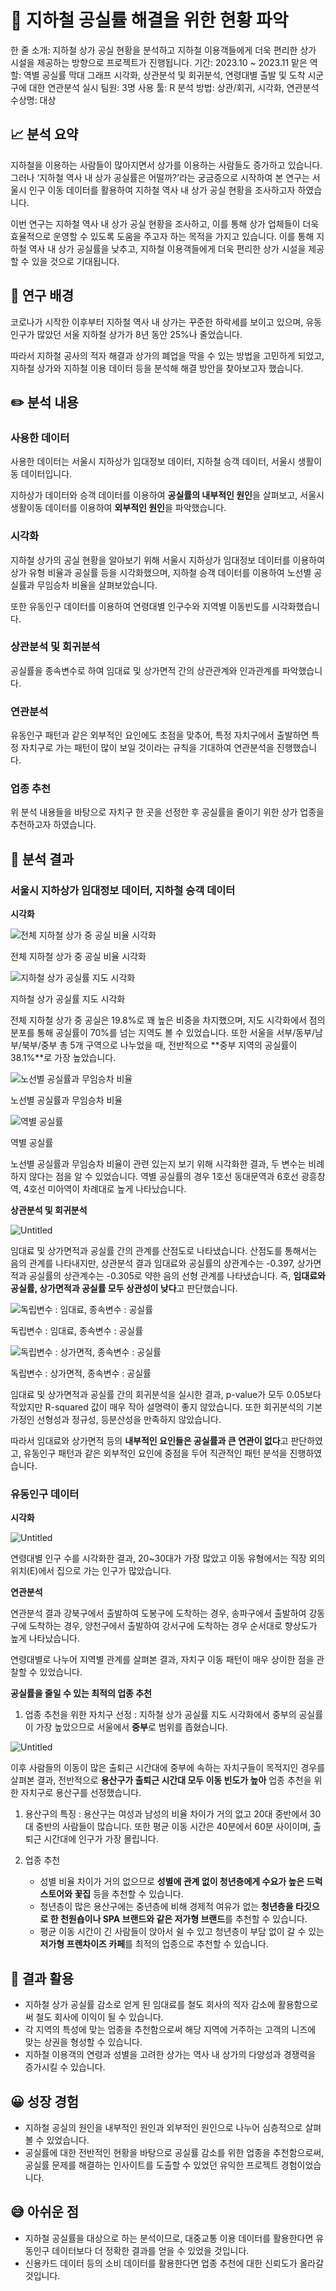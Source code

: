 # 🚉 지하철 공실률 해결을 위한 현황 파악

한 줄 소개: 지하철 상가 공실 현황을 분석하고 지하철 이용객들에게 더욱 편리한 상가 시설을 제공하는 방향으로 프로젝트가 진행됩니다.
기간: 2023.10 ~ 2023.11
맡은 역할: 역별 공실률 막대 그래프 시각화, 상관분석 및 회귀분석, 연령대별 출발 및 도착 시군구에 대한 연관분석 실시
팀원: 3명
사용 툴: R
분석 방법: 상관/회귀, 시각화, 연관분석
수상명: 대상

## 📈 분석 요약

 지하철을 이용하는 사람들이 많아지면서 상가를 이용하는 사람들도 증가하고 있습니다. 그러나 ‘지하철 역사 내 상가 공실률은 어떨까?’라는 궁금증으로 시작하여 본 연구는 서울시 인구 이동 데이터를 활용하여 지하철 역사 내 상가 공실 현황을 조사하고자 하였습니다.

 이번 연구는 지하철 역사 내 상가 공실 현황을 조사하고, 이를 통해 상가 업체들이 더욱 효율적으로 운영할 수 있도록 도움을 주고자 하는 목적을 가지고 있습니다. 이를 통해 지하철 역사 내 상가 공실률을 낮추고, 지하철 이용객들에게 더욱 편리한 상가 시설을 제공할 수 있을 것으로 기대됩니다.

## 🧐 연구 배경

 코로나가 시작한 이후부터 지하철 역사 내 상가는 꾸준한 하락세를 보이고 있으며, 유동인구가 많았던 서울 지하철 상가가 8년 동안 25%나 줄었습니다. 

 따라서 지하철 공사의 적자 해결과 상가의 폐업을 막을 수 있는 방법을 고민하게 되었고, 지하철 상가와 지하철 이용 데이터 등을 분석해 해결 방안을 찾아보고자 했습니다.

## ✏️ 분석 내용

### 사용한 데이터

 사용한 데이터는 서울시 지하상가 임대정보 데이터, 지하철 승객 데이터, 서울시 생활이동 데이터입니다.

 지하상가 데이터와 승객 데이터를 이용하여 **공실률의 내부적인 원인**을 살펴보고, 서울시 생활이동 데이터를 이용하여 **외부적인 원인**을 파악했습니다.

### 시각화

 지하철 상가의 공실 현황을 알아보기 위해 서울시 지하상가 임대정보 데이터를 이용하여 상가 유형 비율과 공실률 등을 시각화했으며, 지하철 승객 데이터를 이용하여 노선별 공실률과 무임승차 비율을 살펴보았습니다.

 또한 유동인구 데이터를 이용하여 연령대별 인구수와 지역별 이동빈도를 시각화했습니다.

### 상관분석 및 회귀분석

공실률을 종속변수로 하여 임대료 및 상가면적 간의 상관관계와 인과관계를 파악했습니다.

### 연관분석

유동인구 패턴과 같은 외부적인 요인에도 초점을 맞추어, 특정 자치구에서 출발하면 특정 자치구로 가는 패턴이 많이 보일 것이라는 규칙을 기대하여 연관분석을 진행했습니다.

### 업종 추천

위 분석 내용들을 바탕으로 자치구 한 곳을 선정한 후 공실률을 줄이기 위한 상가 업종을 추천하고자 하였습니다.

## 📝 분석 결과

### 서울시 지하상가 임대정보 데이터, 지하철 승객 데이터

**시각화**

![전체 지하철 상가 중 공실 비율 시각화](%E1%84%8C%E1%85%B5%E1%84%92%E1%85%A1%E1%84%8E%E1%85%A5%E1%86%AF%20%E1%84%80%E1%85%A9%E1%86%BC%E1%84%89%E1%85%B5%E1%86%AF%E1%84%85%E1%85%B2%E1%86%AF%20%E1%84%92%E1%85%A2%E1%84%80%E1%85%A7%E1%86%AF%E1%84%8B%E1%85%B3%E1%86%AF%20%E1%84%8B%E1%85%B1%E1%84%92%E1%85%A1%E1%86%AB%20%E1%84%92%E1%85%A7%E1%86%AB%E1%84%92%E1%85%AA%E1%86%BC%20%E1%84%91%E1%85%A1%E1%84%8B%E1%85%A1%E1%86%A8%20841689f8352f4cea9041601cda6eceb9/Untitled.png)

전체 지하철 상가 중 공실 비율 시각화

![지하철 상가 공실률 지도 시각화](%E1%84%8C%E1%85%B5%E1%84%92%E1%85%A1%E1%84%8E%E1%85%A5%E1%86%AF%20%E1%84%80%E1%85%A9%E1%86%BC%E1%84%89%E1%85%B5%E1%86%AF%E1%84%85%E1%85%B2%E1%86%AF%20%E1%84%92%E1%85%A2%E1%84%80%E1%85%A7%E1%86%AF%E1%84%8B%E1%85%B3%E1%86%AF%20%E1%84%8B%E1%85%B1%E1%84%92%E1%85%A1%E1%86%AB%20%E1%84%92%E1%85%A7%E1%86%AB%E1%84%92%E1%85%AA%E1%86%BC%20%E1%84%91%E1%85%A1%E1%84%8B%E1%85%A1%E1%86%A8%20841689f8352f4cea9041601cda6eceb9/Untitled%201.png)

지하철 상가 공실률 지도 시각화

전체 지하철 상가 중 공실은 19.8%로 꽤 높은 비중을 차지했으며, 지도 시각화에서 점의 분포를 통해 공실률이 70%를 넘는 지역도 볼 수 있었습니다. 또한 서울을 서부/동부/남부/북부/중부 총 5개 구역으로 나누었을 때, 전반적으로 **중부 지역의 공실률이 38.1%**로 가장 높았습니다.

![노선별 공실률과 무임승차 비율](%E1%84%8C%E1%85%B5%E1%84%92%E1%85%A1%E1%84%8E%E1%85%A5%E1%86%AF%20%E1%84%80%E1%85%A9%E1%86%BC%E1%84%89%E1%85%B5%E1%86%AF%E1%84%85%E1%85%B2%E1%86%AF%20%E1%84%92%E1%85%A2%E1%84%80%E1%85%A7%E1%86%AF%E1%84%8B%E1%85%B3%E1%86%AF%20%E1%84%8B%E1%85%B1%E1%84%92%E1%85%A1%E1%86%AB%20%E1%84%92%E1%85%A7%E1%86%AB%E1%84%92%E1%85%AA%E1%86%BC%20%E1%84%91%E1%85%A1%E1%84%8B%E1%85%A1%E1%86%A8%20841689f8352f4cea9041601cda6eceb9/Untitled%202.png)

노선별 공실률과 무임승차 비율

![역별 공실률](%E1%84%8C%E1%85%B5%E1%84%92%E1%85%A1%E1%84%8E%E1%85%A5%E1%86%AF%20%E1%84%80%E1%85%A9%E1%86%BC%E1%84%89%E1%85%B5%E1%86%AF%E1%84%85%E1%85%B2%E1%86%AF%20%E1%84%92%E1%85%A2%E1%84%80%E1%85%A7%E1%86%AF%E1%84%8B%E1%85%B3%E1%86%AF%20%E1%84%8B%E1%85%B1%E1%84%92%E1%85%A1%E1%86%AB%20%E1%84%92%E1%85%A7%E1%86%AB%E1%84%92%E1%85%AA%E1%86%BC%20%E1%84%91%E1%85%A1%E1%84%8B%E1%85%A1%E1%86%A8%20841689f8352f4cea9041601cda6eceb9/Untitled%203.png)

역별 공실률

노선별 공실률과 무임승차 비율이 관련 있는지 보기 위해 시각화한 결과, 두 변수는 비례하지 않다는 점을 알 수 있었습니다. 역별 공실률의 경우 1호선 동대문역과 6호선 광흥창역, 4호선 미아역이 차례대로 높게 나타났습니다.

**상관분석 및 회귀분석**

![Untitled](%E1%84%8C%E1%85%B5%E1%84%92%E1%85%A1%E1%84%8E%E1%85%A5%E1%86%AF%20%E1%84%80%E1%85%A9%E1%86%BC%E1%84%89%E1%85%B5%E1%86%AF%E1%84%85%E1%85%B2%E1%86%AF%20%E1%84%92%E1%85%A2%E1%84%80%E1%85%A7%E1%86%AF%E1%84%8B%E1%85%B3%E1%86%AF%20%E1%84%8B%E1%85%B1%E1%84%92%E1%85%A1%E1%86%AB%20%E1%84%92%E1%85%A7%E1%86%AB%E1%84%92%E1%85%AA%E1%86%BC%20%E1%84%91%E1%85%A1%E1%84%8B%E1%85%A1%E1%86%A8%20841689f8352f4cea9041601cda6eceb9/Untitled%204.png)

임대료 및 상가면적과 공실률 간의 관계를 산점도로 나타냈습니다. 산점도를 통해서는 음의 관계를 나타내지만, 상관분석 결과 임대료와 공실률의 상관계수는 -0.397, 상가면적과 공실률의 상관계수는 -0.305로 약한 음의 선형 관계를 나타냈습니다. 즉, **임대료와 공실률, 상가면적과 공실률 모두 상관성이 낮다**고 판단했습니다.

![독립변수 : 임대료, 종속변수 : 공실률](%E1%84%8C%E1%85%B5%E1%84%92%E1%85%A1%E1%84%8E%E1%85%A5%E1%86%AF%20%E1%84%80%E1%85%A9%E1%86%BC%E1%84%89%E1%85%B5%E1%86%AF%E1%84%85%E1%85%B2%E1%86%AF%20%E1%84%92%E1%85%A2%E1%84%80%E1%85%A7%E1%86%AF%E1%84%8B%E1%85%B3%E1%86%AF%20%E1%84%8B%E1%85%B1%E1%84%92%E1%85%A1%E1%86%AB%20%E1%84%92%E1%85%A7%E1%86%AB%E1%84%92%E1%85%AA%E1%86%BC%20%E1%84%91%E1%85%A1%E1%84%8B%E1%85%A1%E1%86%A8%20841689f8352f4cea9041601cda6eceb9/Untitled%205.png)

독립변수 : 임대료, 종속변수 : 공실률

![독립변수 : 상가면적, 종속변수 : 공실률](%E1%84%8C%E1%85%B5%E1%84%92%E1%85%A1%E1%84%8E%E1%85%A5%E1%86%AF%20%E1%84%80%E1%85%A9%E1%86%BC%E1%84%89%E1%85%B5%E1%86%AF%E1%84%85%E1%85%B2%E1%86%AF%20%E1%84%92%E1%85%A2%E1%84%80%E1%85%A7%E1%86%AF%E1%84%8B%E1%85%B3%E1%86%AF%20%E1%84%8B%E1%85%B1%E1%84%92%E1%85%A1%E1%86%AB%20%E1%84%92%E1%85%A7%E1%86%AB%E1%84%92%E1%85%AA%E1%86%BC%20%E1%84%91%E1%85%A1%E1%84%8B%E1%85%A1%E1%86%A8%20841689f8352f4cea9041601cda6eceb9/Untitled%206.png)

독립변수 : 상가면적, 종속변수 : 공실률

임대료 및 상가면적과 공실률 간의 회귀분석을 실시한 결과, p-value가 모두 0.05보다 작았지만 R-squared 값이 매우 작아 설명력이 좋지 않았습니다. 또한 회귀분석의 기본 가정인 선형성과 정규성, 등분산성을 만족하지 않았습니다.

따라서 임대료와 상가면적 등의 **내부적인 요인들은 공실률과 큰 연관이 없다**고 판단하였고, 유동인구 패턴과 같은 외부적인 요인에 중점을 두어 직관적인 패턴 분석을 진행하였습니다.

### 유동인구 데이터

**시각화**

![Untitled](%E1%84%8C%E1%85%B5%E1%84%92%E1%85%A1%E1%84%8E%E1%85%A5%E1%86%AF%20%E1%84%80%E1%85%A9%E1%86%BC%E1%84%89%E1%85%B5%E1%86%AF%E1%84%85%E1%85%B2%E1%86%AF%20%E1%84%92%E1%85%A2%E1%84%80%E1%85%A7%E1%86%AF%E1%84%8B%E1%85%B3%E1%86%AF%20%E1%84%8B%E1%85%B1%E1%84%92%E1%85%A1%E1%86%AB%20%E1%84%92%E1%85%A7%E1%86%AB%E1%84%92%E1%85%AA%E1%86%BC%20%E1%84%91%E1%85%A1%E1%84%8B%E1%85%A1%E1%86%A8%20841689f8352f4cea9041601cda6eceb9/Untitled%207.png)

연령대별 인구 수를 시각화한 결과, 20~30대가 가장 많았고 이동 유형에서는 직장 외의 위치(E)에서 집으로 가는 인구가 많았습니다.

**연관분석**

연관분석 결과 강북구에서 출발하여 도봉구에 도착하는 경우, 송파구에서 출발하여 강동구에 도착하는 경우, 양천구에서 출발하여 강서구에 도착하는 경우 순서대로 향상도가 높게 나타났습니다.

연령대별로 나누어 지역별 관계를 살펴본 결과, 자치구 이동 패턴이 매우 상이한 점을 관찰할 수 있었습니다.

**공실률을 줄일 수 있는 최적의 업종 추천**

1. 업종 추천을 위한 자치구 선정 : 지하철 상가 공실률 지도 시각화에서 중부의 공실률이 가장 높았으므로 서울에서 **중부**로 범위를 좁혔습니다.

![Untitled](%E1%84%8C%E1%85%B5%E1%84%92%E1%85%A1%E1%84%8E%E1%85%A5%E1%86%AF%20%E1%84%80%E1%85%A9%E1%86%BC%E1%84%89%E1%85%B5%E1%86%AF%E1%84%85%E1%85%B2%E1%86%AF%20%E1%84%92%E1%85%A2%E1%84%80%E1%85%A7%E1%86%AF%E1%84%8B%E1%85%B3%E1%86%AF%20%E1%84%8B%E1%85%B1%E1%84%92%E1%85%A1%E1%86%AB%20%E1%84%92%E1%85%A7%E1%86%AB%E1%84%92%E1%85%AA%E1%86%BC%20%E1%84%91%E1%85%A1%E1%84%8B%E1%85%A1%E1%86%A8%20841689f8352f4cea9041601cda6eceb9/Untitled%208.png)

이후 사람들의 이동이 많은 출퇴근 시간대에 중부에 속하는 자치구들이 목적지인 경우를 살펴본 결과, 전반적으로 **용산구가 출퇴근 시간대 모두 이동 빈도가 높아** 업종 추천을 위한 자치구로 용산구를 선정했습니다.

1. 용산구의 특징 : 용산구는 여성과 남성의 비율 차이가 거의 없고 20대 중반에서 30대 중반의 사람들이 많습니다. 또한 평균 이동 시간은 40분에서 60분 사이이며, 출퇴근 시간대에 인구가 가장 몰립니다.

1. 업종 추천 
    - 성별 비율 차이가 거의 없으므로 **성별에 관계 없이 청년층에게 수요가 높은 드럭스토어와 꽃집** 등을 추천할 수 있습니다.
    - 청년층이 많은 용산구에는 중년층에 비해 경제적 여유가 없는 **청년층을 타깃으로 한 천원숍이나 SPA 브랜드와 같은 저가형 브랜드**를 추천할 수 있습니다.
    - 평균 이동 시간이 긴 사람들이 앉아서 쉴 수 있고 청년층이 부담 없이 갈 수 있는 **저가형 프렌차이즈 카페**를 최적의 업종으로 추천할 수 있습니다.

## 📝 결과 활용

- 지하철 상가 공실률 감소로 얻게 된 임대료를 철도 회사의 적자 감소에 활용함으로써 철도 회사에 이익이 될 수 있습니다.
- 각 지역의 특성에 맞는 업종을 추천함으로써 해당 지역에 거주하는 고객의 니즈에 맞는 상권을 형성할 수 있습니다.
- 지하철 이용객의 연령과 성별을 고려한 상가는 역사 내 상가의 다양성과 경쟁력을 증가시킬 수 있습니다.

## 😀 성장 경험

- 지하철 공실의 원인을 내부적인 원인과 외부적인 원인으로 나누어 심층적으로 살펴볼 수 있었습니다.
- 공실률에 대한 전반적인 현황을 바탕으로 공실률 감소를 위한 업종을 추천함으로써, 공실률 문제를 해결하는 인사이트를 도출할 수 있었던 유익한 프로젝트 경험이었습니다.

## 😅 아쉬운 점

- 지하철 공실률을 대상으로 하는 분석이므로, 대중교통 이용 데이터를 활용한다면 유동인구 데이터보다 더 정확한 결과를 얻을 수 있었을 것입니다.
- 신용카드 데이터 등의 소비 데이터를 활용한다면 업종 추천에 대한 신뢰도가 올라갈 것입니다.
